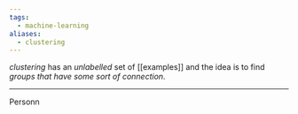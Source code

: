 ```yaml
---
tags:
  - machine-learning
aliases:
  - clustering
---
```

*clustering* has an *unlabelled* set of [[examples]] and the idea is to find *groups that have some sort of connection*.

---

Personn